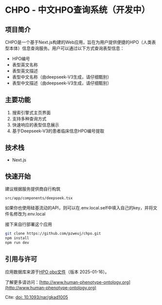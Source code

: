 # CHPO - 中文HPO查询系统（开发中）

## 项目简介
CHPO是一个基于Next.js构建的Web应用，旨在为用户提供便捷的HPO（人类表型本体）信息查询服务。用户可以通过以下方式查询表型信息：
- HPO编号
- 表型英文名称
- 表型英文描述
- 表型中文名称（由deepseek-V3生成，请仔细甄别）
- 表型中文描述（由deepseek-V3生成，请仔细甄别）

## 主要功能
1. 搜索引擎式主页界面
2. 支持多种查询方式
3. 快速响应的表型信息展示
4. 基于Deepseek-V3的患者临床信息HPO编号提取

## 技术栈
- Next.js

## 快速开始

建议根据服务提供商自行构筑

```
src/app/components/deepseek.tsx
```

如果你也使用硅基流动的API，则可以在.env.local.self中填入自己的key，并将文件名修改为.env.local

接下来自行部署这个应用

```bash
git clone https://github.com/pzweuj/chpo.git
npm install
npm run dev
```

## 引用与许可

应用数据库来源于[HPO obo文件](http://purl.obolibrary.org/obo/hp.obo)（版本 2025-01-16）。

了解更多请访问：[http://www.human-phenotype-ontology.org](http://www.human-phenotype-ontology.org)

Cite: [doi: 10.1093/nar/gkad1005](https://pmc.ncbi.nlm.nih.gov/articles/PMC10767975/)


